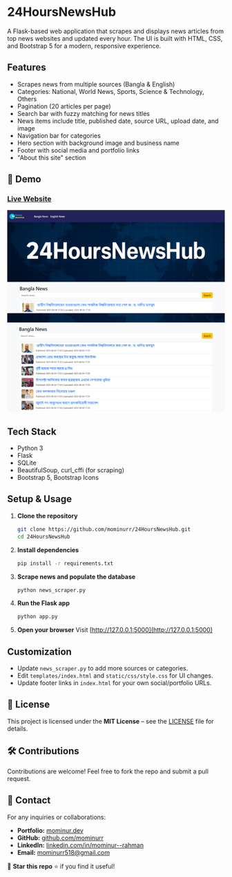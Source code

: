 # 24HoursNewsHub

A Flask-based web application that scrapes and displays news articles from top news websites and updated every hour. The UI is built with HTML, CSS, and Bootstrap 5 for a modern, responsive experience.

## Features
- Scrapes news from multiple sources (Bangla & English)
- Categories: National, World News, Sports, Science & Technology, Others
- Pagination (20 articles per page)
- Search bar with fuzzy matching for news titles
- News items include title, published date, source URL, upload date, and image
- Navigation bar for categories
- Hero section with background image and business name
- Footer with social media and portfolio links
- "About this site" section


## 🚩 Demo

### [Live Website](https://two4hoursnewshub.onrender.com)

![Homepage Screenshot](static/screenshots/screenshot_1.png)
![News List Screenshot](static/screenshots/screenshot_2.png)


## Tech Stack
- Python 3
- Flask
- SQLite
- BeautifulSoup, curl_cffi (for scraping)
- Bootstrap 5, Bootstrap Icons

## Setup & Usage
1. **Clone the repository**
   ```bash
   git clone https://github.com/mominurr/24HoursNewsHub.git
   cd 24HoursNewsHub
   ```
2. **Install dependencies**
   ```bash
   pip install -r requirements.txt
   ```
3. **Scrape news and populate the database**
   ```bash
   python news_scraper.py
   ```
4. **Run the Flask app**
   ```bash
   python app.py
   ```
5. **Open your browser**
   Visit [http://127.0.0.1:5000](http://127.0.0.1:5000)

## Customization
- Update `news_scraper.py` to add more sources or categories.
- Edit `templates/index.html` and `static/css/style.css` for UI changes.
- Update footer links in `index.html` for your own social/portfolio URLs.

## 📜 License
This project is licensed under the **MIT License** – see the [LICENSE](LICENSE) file for details.

## 🛠️ Contributions
Contributions are welcome! Feel free to fork the repo and submit a pull request.

## 📩 Contact
For any inquiries or collaborations:
- **Portfolio:** [mominur.dev](https://mominur.dev)
- **GitHub:** [github.com/mominurr](https://github.com/mominurr)
- **LinkedIn:** [linkedin.com/in/mominur--rahman](https://www.linkedin.com/in/mominur--rahman/)
- **Email:** mominurr518@gmail.com

🚀 **Star this repo** ⭐ if you find it useful!
